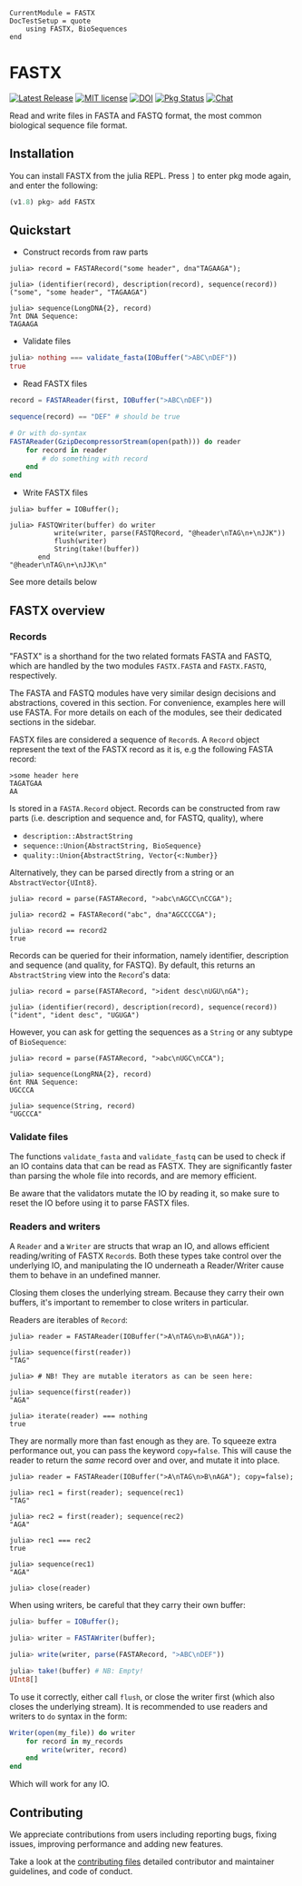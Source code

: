 ```@meta
CurrentModule = FASTX
DocTestSetup = quote
    using FASTX, BioSequences
end
```

# FASTX
[![Latest Release](https://img.shields.io/github/release/BioJulia/FASTX.jl.svg)](https://github.com/BioJulia/FASTX.jl/releases/latest)
[![MIT license](https://img.shields.io/badge/license-MIT-green.svg)](https://github.com/BioJulia/FASTX.jl/blob/master/LICENSE) 
[![DOI](https://zenodo.org/badge/DOI/10.5281/zenodo.3663087.svg)](https://doi.org/10.5281/zenodo.3663087)
[![Pkg Status](https://www.repostatus.org/badges/latest/active.svg)](https://www.repostatus.org/#active)
[![Chat](https://img.shields.io/gitter/room/BioJulia/FASTX.svg)](https://gitter.im/BioJulia/FASTX.jl)

Read and write files in FASTA and FASTQ format, the most common biological sequence file format.

## Installation
You can install FASTX from the julia REPL.
Press `]` to enter pkg mode again, and enter the following:

```julia
(v1.8) pkg> add FASTX
```

## Quickstart
* Construct records from raw parts
```jldoctest
julia> record = FASTARecord("some header", dna"TAGAAGA");

julia> (identifier(record), description(record), sequence(record))
("some", "some header", "TAGAAGA")

julia> sequence(LongDNA{2}, record)
7nt DNA Sequence:
TAGAAGA
```

* Validate files
```julia
julia> nothing === validate_fasta(IOBuffer(">ABC\nDEF"))
true
```

* Read FASTX files
```julia
record = FASTAReader(first, IOBuffer(">ABC\nDEF"))

sequence(record) == "DEF" # should be true

# Or with do-syntax
FASTAReader(GzipDecompressorStream(open(path))) do reader
    for record in reader
        # do something with record
    end
end
```

* Write FASTX files
```jldoctest
julia> buffer = IOBuffer();

julia> FASTQWriter(buffer) do writer
           write(writer, parse(FASTQRecord, "@header\nTAG\n+\nJJK"))
           flush(writer)
           String(take!(buffer))
       end
"@header\nTAG\n+\nJJK\n"

```

See more details below

## FASTX overview
### Records
"FASTX" is a shorthand for the two related formats FASTA and FASTQ,
which are handled by the two modules `FASTX.FASTA` and `FASTX.FASTQ`, respectively.

The FASTA and FASTQ modules have very similar design decisions and abstractions, covered in this section.
For convenience, examples here will use FASTA.
For more details on each of the modules, see their dedicated sections in the sidebar.

FASTX files are considered a sequence of `Record`s.
A `Record` object represent the text of the FASTX record as it is, e.g the following FASTA record:
```
>some header here
TAGATGAA
AA
```
Is stored in a `FASTA.Record` object.
Records can be constructed from raw parts (i.e. description and sequence and, for FASTQ, quality), where
* `description::AbstractString`
* `sequence::Union{AbstractString, BioSequence}`
* `quality::Union{AbstractString, Vector{<:Number}}`

Alternatively, they can be parsed directly from a string or an `AbstractVector{UInt8}`.

```jldoctest
julia> record = parse(FASTARecord, ">abc\nAGCC\nCCGA");

julia> record2 = FASTARecord("abc", dna"AGCCCCGA");

julia> record == record2
true
```

Records can be queried for their information, namely identifier, description and sequence (and quality, for FASTQ).
By default, this returns an `AbstractString` view into the `Record`'s data:
```jldoctest
julia> record = parse(FASTARecord, ">ident desc\nUGU\nGA");

julia> (identifier(record), description(record), sequence(record))
("ident", "ident desc", "UGUGA")
```

However, you can ask for getting the sequences as a `String` or any subtype of `BioSequence`:
```jldoctest
julia> record = parse(FASTARecord, ">abc\nUGC\nCCA");

julia> sequence(LongRNA{2}, record)
6nt RNA Sequence:
UGCCCA

julia> sequence(String, record)
"UGCCCA"
```

### Validate files
The functions `validate_fasta` and `validate_fastq` can be used to check if an IO
contains data that can be read as FASTX.
They are significantly faster than parsing the whole file into records,
and are memory efficient.

Be aware that the validators mutate the IO by reading it, so make sure to reset the IO before using it to parse FASTX files.

### Readers and writers
A `Reader` and a `Writer` are structs that wrap an IO, and allows efficient reading/writing of FASTX `Record`s.
Both these types take control over the underlying IO, and manipulating the IO underneath a Reader/Writer cause them to behave in an undefined manner.

Closing them closes the underlying stream.
Because they carry their own buffers, it's important to remember to close writers in particular.

Readers are iterables of `Record`:

```jldoctest
julia> reader = FASTAReader(IOBuffer(">A\nTAG\n>B\nAGA"));

julia> sequence(first(reader))
"TAG"

julia> # NB! They are mutable iterators as can be seen here:

julia> sequence(first(reader))
"AGA"

julia> iterate(reader) === nothing
true
```

They are normally more than fast enough as they are.
To squeeze extra performance out, you can pass the keyword `copy=false`.
This will cause the reader to return the _same_ record over and over, and mutate it into place.

```jldoctest
julia> reader = FASTAReader(IOBuffer(">A\nTAG\n>B\nAGA"); copy=false);

julia> rec1 = first(reader); sequence(rec1)
"TAG"

julia> rec2 = first(reader); sequence(rec2)
"AGA"

julia> rec1 === rec2
true

julia> sequence(rec1)
"AGA"

julia> close(reader)
```

When using writers, be careful that they carry their own buffer:
```julia
julia> buffer = IOBuffer();

julia> writer = FASTAWriter(buffer);

julia> write(writer, parse(FASTARecord, ">ABC\nDEF"))

julia> take!(buffer) # NB: Empty!
UInt8[]
```

To use it correctly, either call `flush`, or close the writer first (which also closes the underlying stream).
It is recommended to use readers and writers to `do` syntax in the form:
```julia
Writer(open(my_file)) do writer
    for record in my_records
        write(writer, record)
    end
end
```

Which will work for any IO.

## Contributing
We appreciate contributions from users including reporting bugs, fixing
issues, improving performance and adding new features.

Take a look at the [contributing files](https://github.com/BioJulia/Contributing)
detailed contributor and maintainer guidelines, and code of conduct.
